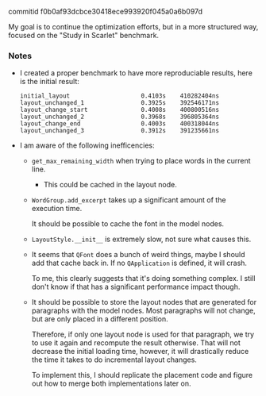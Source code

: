 commitid f0b0af93dcbce30418ece993920f045a0a6b097d

My goal is to continue the optimization efforts, but in a more structured way, focused on the "Study in Scarlet" benchmark.

### Notes

-   I created a proper benchmark to have more reproduciable results, here is the initial result:

    ```none
    initial_layout                    0.4103s    410282404ns
    layout_unchanged_1                0.3925s    392546171ns
    layout_change_start               0.4008s    400800516ns
    layout_unchanged_2                0.3968s    396805364ns
    layout_change_end                 0.4003s    400318044ns
    layout_unchanged_3                0.3912s    391235661ns
    ```

-   I am aware of the following inefficencies:

    -   `get_max_remaining_width` when trying to place words in the current line.

        -   This could be cached in the layout node.

    -   `WordGroup.add_excerpt` takes up a significant amount of the execution time.

        It should be possible to cache the font in the model nodes.

    -   `LayoutStyle.__init__` is extremely slow, not sure what causes this.

    -   It seems that `QFont` does a bunch of weird things, maybe I should add that cache back in.
        If no `QApplication` is defined, it will crash.

        To me, this clearly suggests that it's doing something complex.
        I still don't know if that has a significant performance impact though.

    -   It should be possible to store the layout nodes that are generated for paragraphs with the model nodes.
        Most paragraphs will not change, but are only placed in a different position.

        Therefore, if only one layout node is used for that paragraph, we try to use it again and recompute the result otherwise.
        That will not decrease the initial loading time, however, it will drastically reduce the time it takes to do incremental layout changes.

        To implement this, I should replicate the placement code and figure out how to merge both implementations later on.
